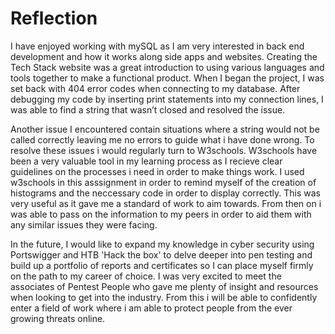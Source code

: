 # Reflection

I have enjoyed working with mySQL as I am very interested in back end development and how it works along side apps and websites. Creating the Tech Stack website was a great introduction to using various languages and tools together to make a functional product. When I began the project, I was set back with 404 error codes when connecting to my database. After debugging my code by inserting print statements into my connection lines, I was able to find a string that wasn’t closed and resolved the issue.

Another issue I encountered contain situations where a string would not be called correctly leaving me no errors to guide what i have done wrong. To resolve these issues i would regularly turn to W3schools. W3schools have been a very valuable tool in my learning process as I recieve clear guidelines on the processes i need in order to make things work. I used w3schools in this asssignment in order to remind myself of the creation of histograms and the neccessary code in order to display correctly. This was very useful as it gave me a standard of work to aim towards. From then on i was able to pass on the information to my peers in order to aid them with any similar issues they were facing. 

In the future, I would like to expand my knowledge in cyber security using Portswigger and HTB 'Hack the box' to delve deeper into pen testing and build up a portfolio of reports and certificates so I can place myself firmly on the path to my career of choice. I was very excited to meet the associates of Pentest People who gave me plenty of insight and resources when looking to get into the industry. From this i will be able to confidently enter a field of work where i am able to protect people from the ever growing threats online.
